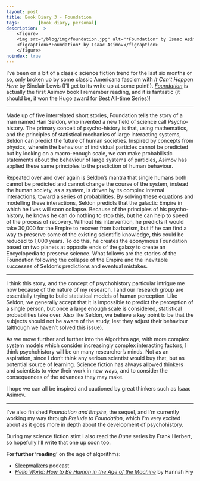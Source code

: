 ```yaml
---
layout: post
title: Book Diary 3 - Foundation
tags:       [book diary, personal]
description:  >
    <figure>
    <img src="/blog/img/foundation.jpg" alt="*Foundation* by Isaac Asimov"/>
    <figcaption>*Foundation* by Isaac Asimov</figcaption>
    </figure>
noindex: true
---
```


I’ve been on a bit of a classic science fiction trend for the last six months or so, only broken up by some classic Americana fascism with *It Can’t Happen Here* by Sinclair Lewis (I’ll get to its write up at some point!). [*Foundation*](https://smile.amazon.co.uk/Foundation-1-3-Isaac-Asimov/dp/0586010807/ref=smi_www_rco2_go_smi_g8682124849?_encoding=UTF8&%2AVersion%2A=1&%2Aentries%2A=0&ie=UTF8) is actually the first Asimov book I remember reading, and it is fantastic (it should be, it won the Hugo award for Best All-time Series)!

---

Made up of five interrelated short stories, Foundation tells the story of a man named Hari Seldon, who invented a new field of science call Psycho-history. The primary conceit of psycho-history is that, using mathematics, and the principles of statistical mechanics of large interacting systems, Seldon can predict the future of human societies. Inspired by concepts from physics, wherein the behaviour of individual particles cannot be predicted but by looking on a macro-enough scale, we can make probabilistic statements about the behaviour of large systems of particles, Asimov has applied these same principles to the prediction of human behaviour.

Repeated over and over again is Seldon’s mantra that single humans both cannot be predicted and cannot change the course of the system, instead the human society, as a system, is driven by its complex internal interactions, toward a series of probabilities. By solving these equations and modelling these interactions, Seldon predicts that the galactic Empire in which he lives will soon collapse. Because of the principles of his psycho-history, he knows he can do nothing to stop this, but he can help to speed of the process of recovery. Without his intervention, he predicts it would take 30,000 for the Empire to recover from barbarism, but if he can find a way to preserve some of the existing scientific knowledge, this could be reduced to 1,000 years. To do this, he creates the eponymous Foundation based on two planets at opposite ends of the galaxy to create an Encyclopedia to preserve science. What follows are the stories of the Foundation following the collapse of the Empire and the inevitable successes of Seldon’s predictions and eventual mistakes.

---

I think this story, and the concept of psychohistory particular intrigue me now because of the nature of my research. I and our research group are essentially trying to build statistical models of human perception. Like Seldon, we generally accept that it is impossible to predict the perception of a single person, but once a large enough scale is considered, statistical probabilities take over. Also like Seldon, we believe a key point to be that the subjects should not be aware of the study, lest they adjust their behaviour (although we haven’t solved this issue).

As we move further and further into the Algorithm age, with more complex system models which consider increasingly complex interacting factors, I think psychohistory will be on many researcher’s minds. Not as an aspiration, since I don’t think any serious scientist would buy that, but as potential source of learning. Science fiction has always allowed thinkers and scientists to view their work in new ways, and to consider the consequences of the advances they may make.

I hope we can all be inspired and cautioned by great thinkers such as Isaac Asimov.

---

I’ve also finished *Foundation and Empire*, the sequel, and I’m currently working my way through *Prelude to Foundation*, which I’m very excited about as it goes more in depth about the development of psychohistory.

During my science fiction stint I also read the *Dune* series by Frank Herbert, so hopefully I’ll write that one up soon too.

**For further ‘reading’** on the age of algorithms:

 * [Sleepwalkers](https://www.wired.com/story/rethinking-relationship-artificial-intelligence/) podcast
 * [*Hello World: How to Be Human in the Age of the Machine*](http://www.hannahfry.co.uk/helloworld) by Hannah Fry
 